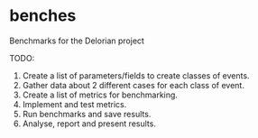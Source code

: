 # benches

Benchmarks for the Delorian project

TODO: 

1. Create a list of parameters/fields to create classes of events.
2. Gather data about 2 different cases for each class of event.
3. Create a list of metrics for benchmarking.
4. Implement and test metrics.
5. Run benchmarks and save results.
6. Analyse, report and present results.

